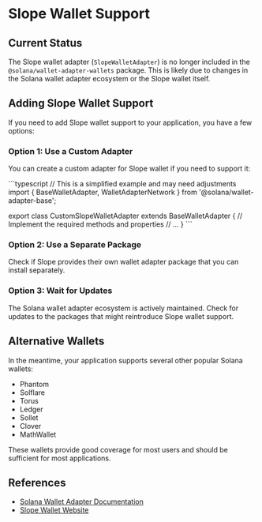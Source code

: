 # Slope Wallet Support

## Current Status

The Slope wallet adapter (`SlopeWalletAdapter`) is no longer included in the `@solana/wallet-adapter-wallets` package. This is likely due to changes in the Solana wallet adapter ecosystem or the Slope wallet itself.

## Adding Slope Wallet Support

If you need to add Slope wallet support to your application, you have a few options:

### Option 1: Use a Custom Adapter

You can create a custom adapter for Slope wallet if you need to support it:

\`\`\`typescript
// This is a simplified example and may need adjustments
import { BaseWalletAdapter, WalletAdapterNetwork } from '@solana/wallet-adapter-base';

export class CustomSlopeWalletAdapter extends BaseWalletAdapter {
  // Implement the required methods and properties
  // ...
}
\`\`\`

### Option 2: Use a Separate Package

Check if Slope provides their own wallet adapter package that you can install separately.

### Option 3: Wait for Updates

The Solana wallet adapter ecosystem is actively maintained. Check for updates to the packages that might reintroduce Slope wallet support.

## Alternative Wallets

In the meantime, your application supports several other popular Solana wallets:

- Phantom
- Solflare
- Torus
- Ledger
- Sollet
- Clover
- MathWallet

These wallets provide good coverage for most users and should be sufficient for most applications.

## References

- [Solana Wallet Adapter Documentation](https://github.com/solana-labs/wallet-adapter)
- [Slope Wallet Website](https://slope.finance/)
